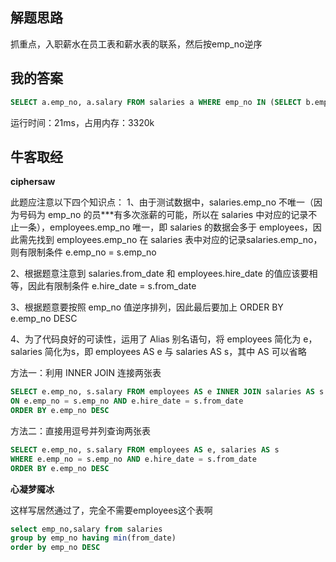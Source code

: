 ## 解题思路

抓重点，入职薪水在员工表和薪水表的联系，然后按emp_no逆序

## 我的答案

```sql
SELECT a.emp_no, a.salary FROM salaries a WHERE emp_no IN (SELECT b.emp_no FROM employees b WHERE b.hire_date = a.from_date ) ORDER BY a.emp_no DESC;
```
运行时间：21ms，占用内存：3320k

## 牛客取经

**ciphersaw**

此题应注意以下四个知识点：
1、由于测试数据中，salaries.emp_no 不唯一（因为号码为 emp_no 的员***有多次涨薪的可能，所以在 salaries 中对应的记录不止一条），employees.emp_no 唯一，即 salaries 的数据会多于 employees，因此需先找到 employees.emp_no 在 salaries 表中对应的记录salaries.emp_no，则有限制条件 e.emp_no = s.emp_no

2、根据题意注意到 salaries.from_date 和 employees.hire_date 的值应该要相等，因此有限制条件 e.hire_date = s.from_date

3、根据题意要按照 emp_no 值逆序排列，因此最后要加上 ORDER BY e.emp_no DESC

4、为了代码良好的可读性，运用了 Alias 别名语句，将 employees 简化为 e，salaries 简化为s，即 employees AS e 与 salaries AS s，其中 AS 可以省略

方法一：利用 INNER JOIN 连接两张表

```sql
SELECT e.emp_no, s.salary FROM employees AS e INNER JOIN salaries AS s
ON e.emp_no = s.emp_no AND e.hire_date = s.from_date
ORDER BY e.emp_no DESC
```

方法二：直接用逗号并列查询两张表

```sql
SELECT e.emp_no, s.salary FROM employees AS e, salaries AS s
WHERE e.emp_no = s.emp_no AND e.hire_date = s.from_date
ORDER BY e.emp_no DESC
```

**心凝梦魇冰**

这样写居然通过了，完全不需要employees这个表啊
```sql
select emp_no,salary from salaries
group by emp_no having min(from_date)
order by emp_no DESC
```

